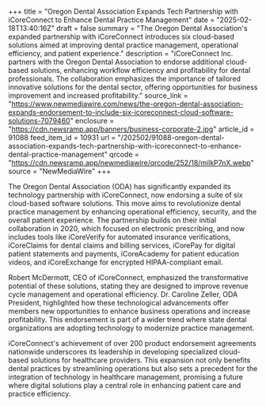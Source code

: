 +++
title = "Oregon Dental Association Expands Tech Partnership with iCoreConnect to Enhance Dental Practice Management"
date = "2025-02-18T13:40:16Z"
draft = false
summary = "The Oregon Dental Association's expanded partnership with iCoreConnect introduces six cloud-based solutions aimed at improving dental practice management, operational efficiency, and patient experience."
description = "iCoreConnect Inc. partners with the Oregon Dental Association to endorse additional cloud-based solutions, enhancing workflow efficiency and profitability for dental professionals. The collaboration emphasizes the importance of tailored innovative solutions for the dental sector, offering opportunities for business improvement and increased profitability."
source_link = "https://www.newmediawire.com/news/the-oregon-dental-association-expands-endorsement-to-include-six-icoreconnect-cloud-software-solutions-7079460"
enclosure = "https://cdn.newsramp.app/banners/business-corporate-2.jpg"
article_id = 91088
feed_item_id = 10931
url = "/202502/91088-oregon-dental-association-expands-tech-partnership-with-icoreconnect-to-enhance-dental-practice-management"
qrcode = "https://cdn.newsramp.app/newmediawire/qrcode/252/18/milkP7nX.webp"
source = "NewMediaWire"
+++

<p>The Oregon Dental Association (ODA) has significantly expanded its technology partnership with iCoreConnect, now endorsing a suite of six cloud-based software solutions. This move aims to revolutionize dental practice management by enhancing operational efficiency, security, and the overall patient experience. The partnership builds on their initial collaboration in 2020, which focused on electronic prescribing, and now includes tools like iCoreVerify for automated insurance verifications, iCoreClaims for dental claims and billing services, iCorePay for digital patient statements and payments, iCoreAcademy for patient education videos, and iCoreExchange for encrypted HIPAA-compliant email.</p><p>Robert McDermott, CEO of iCoreConnect, emphasized the transformative potential of these solutions, stating they are designed to improve revenue cycle management and operational efficiency. Dr. Caroline Zeller, ODA President, highlighted how these technological advancements offer members new opportunities to enhance business operations and increase profitability. This endorsement is part of a wider trend where state dental organizations are adopting technology to modernize practice management.</p><p>iCoreConnect's achievement of over 200 product endorsement agreements nationwide underscores its leadership in developing specialized cloud-based solutions for healthcare providers. This expansion not only benefits dental practices by streamlining operations but also sets a precedent for the integration of technology in healthcare management, promising a future where digital solutions play a central role in enhancing patient care and practice efficiency.</p>